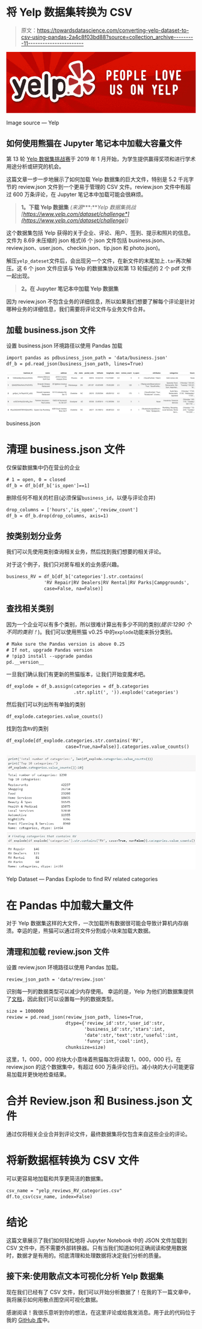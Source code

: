 # 将 Yelp 数据集转换为 CSV

> 原文：<https://towardsdatascience.com/converting-yelp-dataset-to-csv-using-pandas-2a4c8f03bd88?source=collection_archive---------11----------------------->

![](img/15bbfce88011f3a3e9f1a51ab9e62306.png)

Image source — Yelp

## 如何使用熊猫在 Jupyter 笔记本中加载大容量文件

第 13 轮 [Yelp 数据集挑战赛](https://www.yelp.com/dataset/challenge)于 2019 年 1 月开始，为学生提供赢得奖项和进行学术用途分析或研究的机会。

这篇文章一步一步地展示了如何加载 Yelp 数据集的巨大文件，特别是 5.2 千兆字节的 review.json 文件到一个更易于管理的 CSV 文件。review.json 文件中有超过 600 万条评论，在 Jupyter 笔记本中加载可能会很麻烦。

> **1。下载 Yelp 数据集**
> *(来源****:****Yelp 数据集挑战*[*https://www.yelp.com/dataset/challenge*](https://www.yelp.com/dataset/challenge)*)*

这个数据集包括 Yelp 获得的关于企业、评论、用户、签到、提示和照片的信息。文件为 8.69 未压缩的 json 格式(6 个 json 文件包括 business.json、review.json、user.json、checkin.json、tip.json 和 photo.json)。

解压`yelp_dateset`文件后，会出现另一个文件，在新文件的末尾加上`.tar`再次解压。这 6 个 json 文件应该与 Yelp 的数据集协议和第 13 轮描述的 2 个 pdf 文件一起出现。

> **2。在 Jupyter 笔记本中加载 Yelp 数据集**

因为 review.json 不包含业务的详细信息，所以如果我们想要了解每个评论是针对哪种业务的详细信息，我们需要将评论文件与业务文件合并。

## 加载 business.json 文件

设置 business.json 环境路径以使用 Pandas 加载

```
import pandas as pdbusiness_json_path = 'data/business.json'
df_b = pd.read_json(business_json_path, lines=True)
```

![](img/2ec46a3b4f3db87e9b4a8ed8c2a83257.png)

business.json

# 清理 business.json 文件

仅保留数据集中仍在营业的企业

```
# 1 = open, 0 = closed
df_b = df_b[df_b['is_open']==1]
```

删除任何不相关的栏目(必须保留`business_id`，以便与评论合并)

```
drop_columns = ['hours','is_open','review_count']
df_b = df_b.drop(drop_columns, axis=1)
```

## 按类别划分业务

我们可以先使用类别查询相关业务，然后找到我们想要的相关评论。

对于这个例子，我们只对房车相关的业务感兴趣。

```
business_RV = df_b[df_b['categories'].str.contains(
              'RV Repair|RV Dealers|RV Rental|RV Parks|Campgrounds',
              case=False, na=False)]
```

## 查找相关类别

因为一个企业可以有多个类别，所以很难计算出有多少不同的类别(*提示:1290 个不同的类别！*)。我们可以使用熊猫 v0.25 中的`explode`功能来拆分类别。

```
# Make sure the Pandas version is above 0.25
# If not, upgrade Pandas version
# !pip3 install --upgrade pandas
pd.__version__
```

一旦我们确认我们有更新的熊猫版本，让我们开始变魔术吧。

```
df_explode = df_b.assign(categories = df_b.categories
                         .str.split(', ')).explode('categories')
```

然后我们可以列出所有单独的类别

```
df_explode.categories.value_counts()
```

找到包含`RV`的类别

```
df_explode[df_explode.categories.str.contains('RV',
                      case=True,na=False)].categories.value_counts()
```

![](img/281aea747af8437c1742896ba84eedb2.png)

Yelp Dataset — Pandas Explode to find RV related categories

# 在 Pandas 中加载大量文件

对于 Yelp 数据集这样的大文件，一次加载所有数据很可能会导致计算机内存崩溃。幸运的是，熊猫可以通过将文件分割成小块来加载大数据。

## 清理和加载 review.json 文件

设置 review.json 环境路径以使用 Pandas 加载。

```
review_json_path = 'data/review.json'
```

识别每一列的数据类型可以减少内存使用。
幸运的是，Yelp 为他们的数据集提供了[文档](https://www.yelp.com/dataset/documentation/main)，因此我们可以设置每一列的数据类型。

```
size = 1000000
review = pd.read_json(review_json_path, lines=True,
                      dtype={'review_id':str,'user_id':str,
                             'business_id':str,'stars':int,
                             'date':str,'text':str,'useful':int,
                             'funny':int,'cool':int},
                      chunksize=size)
```

这里，1，000，000 的块大小意味着熊猫每次将读取 1，000，000 行。在 review.json 的这个数据集中，有超过 600 万条评论(行)。减小块的大小可能更容易加载并更快地检查结果。

# 合并 Review.json 和 Business.json 文件

通过仅将相关企业合并到评论文件，最终数据集将仅包含来自这些企业的评论。

# 将新数据框转换为 CSV 文件

可以更容易地加载和共享更简洁的数据集。

```
csv_name = "yelp_reviews_RV_categories.csv"
df.to_csv(csv_name, index=False)
```

# 结论

这篇文章展示了我们如何轻松地将 Jupyter Notebook 中的 JSON 文件加载到 CSV 文件中，而不需要外部转换器。只有当我们知道如何正确阅读和使用数据时，数据才是有用的。彻底清理和处理数据将决定我们分析的质量。

## 接下来:使用散点文本可视化分析 Yelp 数据集

现在我们已经有了 CSV 文件，我们可以开始分析数据了！在我的下一篇文章中，我将展示如何用散点图空间可视化数据。

感谢阅读！我很乐意听到你的想法，在这里评论或给我发消息。用于此的代码位于我的 [GitHub 库](https://github.com/gyhou/yelp_dataset)中。